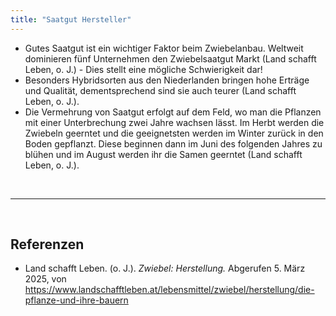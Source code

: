 ```yaml
---
title: "Saatgut Hersteller"
---
```


- Gutes Saatgut ist ein wichtiger Faktor beim Zwiebelanbau. Weltweit dominieren fünf Unternehmen den Zwiebelsaatgut Markt (Land schafft Leben, o. J.) - Dies stellt eine mögliche Schwierigkeit dar!
- Besonders Hybridsorten aus den Niederlanden bringen hohe Erträge und Qualität, dementsprechend sind sie auch teurer (Land schafft Leben, o. J.).
- Die Vermehrung von Saatgut erfolgt auf dem Feld, wo man die Pflanzen mit einer Unterbrechung zwei Jahre wachsen lässt. Im Herbt werden die Zwiebeln geerntet und die geeignetsten werden im Winter zurück in den Boden gepflanzt. Diese beginnen dann im Juni des folgenden Jahres zu blühen und im August werden ihr die Samen geerntet (Land schafft Leben, o. J.).


<br>

---

<br> 

## Referenzen
- Land schafft Leben. (o. J.). *Zwiebel: Herstellung.* Abgerufen 5. März 2025, von <https://www.landschafftleben.at/lebensmittel/zwiebel/herstellung/die-pflanze-und-ihre-bauern>
